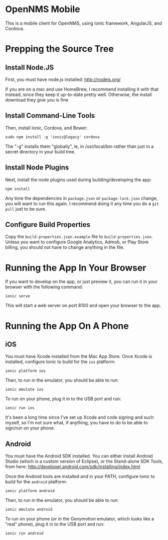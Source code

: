 OpenNMS Mobile
==============

This is a mobile client for OpenNMS, using Ionic framework, AngularJS, and Cordova.

Prepping the Source Tree
========================

Install Node.JS
---------------

First, you must have node.js installed: http://nodejs.org/

If you are on a mac and use HomeBrew, I recommend installing it with that instead, since they keep it up-to-date pretty well.  Otherwise, the install download they give you is fine.

Install Command-Line Tools
--------------------------

Then, install Ionic, Cordova, and Bower:

```
sudo npm install -g 'ionic@legacy' cordova
```

The "-g" installs them "globally", ie, in /usr/local/bin rather than just in a secret directory in your build tree.

Install Node Plugins
--------------------

Next, install the node plugins used during building/developing the app:

```
npm install
```

Any time the dependencies in `package.json` or `package-lock.json` change, you will want to run this again.  I recommend doing it any time you do a `git pull` just to be sure.

Configure Build Properties
--------------------------

Copy the `build-properties.json.example` file to `build-properties.json`.  Unless you want to configure Google Analytics, Admob, or Play Store billing, you should not have to change anything in the file.

Running the App In Your Browser
===============================

If you want to develop on the app, or just preview it, you can run it in your browser with the following command:

```
ionic serve
```

This will start a web server on port 8100 and open your browser to the app.

Running the App On A Phone
==========================

iOS
---

You must have Xcode installed from the Mac App Store. Once Xcode is installed, configure Ionic to build for the `ios` platform:

```
ionic platform ios
```

Then, to run in the emulator, you should be able to run:

```
ionic emulate ios
```

To run on your phone, plug it in to the USB port and run:

```
ionic run ios
```

It's been a long time since I've set up Xcode and code signing and such myself, so I'm not sure what, if anything, you have to do to be able to sign/run on your phone.

Android
-------

You must have the Android SDK installed.  You can either install Android Studio (which is a custom version of Eclipse), or the Stand-alone SDK Tools, from here: http://developer.android.com/sdk/installing/index.html

Once the Android tools are installed and in your PATH, configure Ionic to build for the `android` platform:

```
ionic platform android
```

Then, to run in the emulator, you should be able to run:

```
ionic emulate android
```

To run on your phone (or in the Genymotion emulator, which looks like a "real" phone), plug it in to the USB port and run:

```
ionic run android
```
